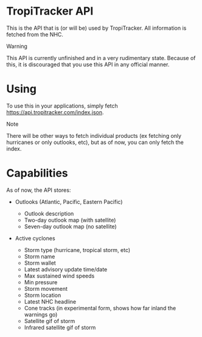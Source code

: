 # TropiTracker API
This is the API that is (or will be) used by TropiTracker. All information is fetched from the NHC.

> [!WARNING]
> This API is currently unfinished and in a very rudimentary state. Because of this, it is discouraged that you use this API in any official manner.

# Using
To use this in your applications, simply fetch https://api.tropitracker.com/index.json. 

> [!NOTE]
> There will be other ways to fetch individual products (ex fetching only hurricanes or only outlooks, etc), but as of now, you can only fetch the index.
# Capabilities
As of now, the API stores:

- Outlooks (Atlantic, Pacific, Eastern Pacific)

    - Outlook description
    - Two-day outlook map (with satellite)
    - Seven-day outlook map (no satellite)

- Active cyclones

    - Storm type (hurricane, tropical storm, etc)
    - Storm name
    - Storm wallet
    - Latest advisory update time/date
    - Max sustained wind speeds
    - Min pressure
    - Storm movement
    - Storm location
    - Latest NHC headline
    - Cone tracks (in experimental form, shows how far inland the warnings go)
    - Satellite gif of storm
    - Infrared satellite gif of storm
